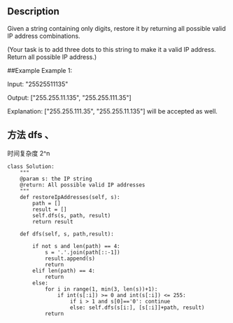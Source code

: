 ## Description
Given a string containing only digits, restore it by returning all possible valid IP address combinations.

(Your task is to add three dots to this string to make it a valid IP address. Return all possible IP address.)

##Example
Example 1:

Input: "25525511135"

Output: ["255.255.11.135", "255.255.111.35"]

Explanation: ["255.255.111.35", "255.255.11.135"] will be accepted as well.

## 方法 dfs 、
时间复杂度 2^n
```
class Solution:
    """
    @param s: the IP string
    @return: All possible valid IP addresses
    """
    def restoreIpAddresses(self, s):
        path = []
        result = []
        self.dfs(s, path, result)
        return result
    
    def dfs(self, s, path,result):
        
        if not s and len(path) == 4:
            s = '.'.join(path[::-1])
            result.append(s)
            return
        elif len(path) == 4: 
            return 
        else:
            for i in range(1, min(3, len(s))+1):
                if int(s[:i]) >= 0 and int(s[:i]) <= 255:
                    if i > 1 and s[0]=='0': continue
                    else: self.dfs(s[i:], [s[:i]]+path, result)
            return
```
